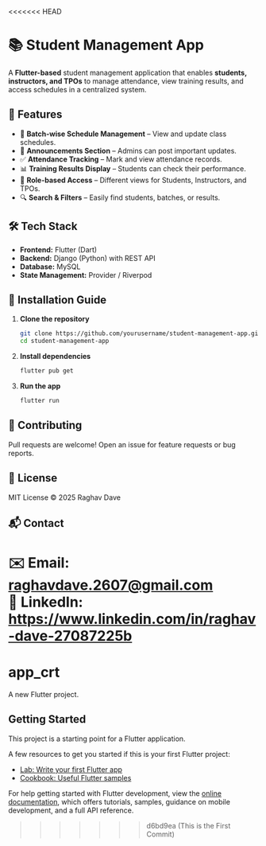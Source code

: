 <<<<<<< HEAD
# 📚 Student Management App

A **Flutter-based** student management application that enables **students, instructors, and TPOs** to manage attendance, view training results, and access schedules in a centralized system.

## 🚀 Features
- 📅 **Batch-wise Schedule Management** – View and update class schedules.
- 📢 **Announcements Section** – Admins can post important updates.
- ✅ **Attendance Tracking** – Mark and view attendance records.
- 📊 **Training Results Display** – Students can check their performance.
- 🔑 **Role-based Access** – Different views for Students, Instructors, and TPOs.
- 🔍 **Search & Filters** – Easily find students, batches, or results.

## 🛠️ Tech Stack
- **Frontend:** Flutter (Dart)
- **Backend:** Django (Python) with REST API
- **Database:** MySQL
- **State Management:** Provider / Riverpod

## 🎯 Installation Guide
1. **Clone the repository**
   ```bash
   git clone https://github.com/yourusername/student-management-app.git
   cd student-management-app
   ```
2. **Install dependencies**
   ```bash
   flutter pub get
   ```
3. **Run the app**
   ```bash
   flutter run
   ```

## 🤝 Contributing
Pull requests are welcome! Open an issue for feature requests or bug reports.

## 📜 License
MIT License © 2025 Raghav Dave

## 📬 Contact
✉️ Email: raghavdave.2607@gmail.com  
🔗 LinkedIn: https://www.linkedin.com/in/raghav-dave-27087225b
=======
# app_crt

A new Flutter project.

## Getting Started

This project is a starting point for a Flutter application.

A few resources to get you started if this is your first Flutter project:

- [Lab: Write your first Flutter app](https://docs.flutter.dev/get-started/codelab)
- [Cookbook: Useful Flutter samples](https://docs.flutter.dev/cookbook)

For help getting started with Flutter development, view the
[online documentation](https://docs.flutter.dev/), which offers tutorials,
samples, guidance on mobile development, and a full API reference.
>>>>>>> d6bd9ea (This is the First Commit)
